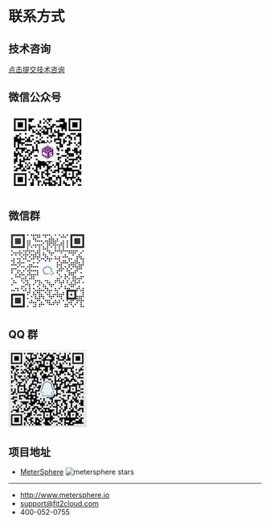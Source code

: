 # 联系方式

## 技术咨询

[点击提交技术咨询][jinshuju]

## 微信公众号

![wechat-official](../img/wechat-official.jpg)

## 微信群

![wechat-group](../img/wechat-group.png)

## QQ 群

![qq](../img/qq-group.png)

## 项目地址

- [MeterSphere][metersphere] ![metersphere stars][metersphere stars]

---

- http://www.metersphere.io
- support@fit2cloud.com
- 400-052-0755

[jinshuju]: https://jinshuju.net/
[metersphere]: https://github.com/metersphere/metersphere
[metersphere stars]: https://img.shields.io/github/stars/metersphere/metersphere.svg
